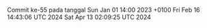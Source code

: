 Commit ke-55 pada tanggal Sun Jan 01 14:00 2023 +0100
Fri Feb 16 14:43:06 UTC 2024
Sat Apr 13 02:09:25 UTC 2024
